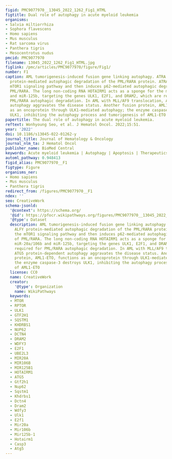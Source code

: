 ```yaml
---
figid: PMC9077970__13045_2022_1262_Fig1_HTML
figtitle: Dual role of autophagy in acute myeloid leukemia
organisms:
- Salvia miltiorrhiza
- Sophora flavescens
- Homo sapiens
- Mus musculus
- Rat sarcoma virus
- Panthera tigris
- Mesocentrotus nudus
pmcid: PMC9077970
filename: 13045_2022_1262_Fig1_HTML.jpg
figlink: /pmc/articles/PMC9077970/figure/Fig1/
number: F1
caption: AML tumorigenesis-induced fusion gene linking autophagy. ATRA increases ALFY
  protein-mediated autophagic degradation of the PML/RARA protein. ATRA inhibits the
  mTOR1 signaling pathway and then induces p62-mediated autophagic degradation of
  PML/RARA. The long non-coding RNA HOTAIRM1 acts as a sponge for the microRNAs, miR-20a/106b
  and miR-125b, targeting the genes ULK1, E2F1, and DRAM2, which are required for
  PML/RARA autophagic degradation. In AML with MLL/AF9 translocation, ATG5 protein-dependent
  autophagy aggravates the disease status. Another fusion protein, AML1-ETO, functions
  as an oncoprotein through ULK1-mediated autophagy; the enzyme caspase-3 destroys
  ULK1, inhibiting the autophagy process and tumorigenesis of AML1-ETO
papertitle: The dual role of autophagy in acute myeloid leukemia.
reftext: Wonhyoung Seo, et al. J Hematol Oncol. 2022;15:51.
year: '2022'
doi: 10.1186/s13045-022-01262-y
journal_title: Journal of Hematology & Oncology
journal_nlm_ta: J Hematol Oncol
publisher_name: BioMed Central
keywords: Acute myeloid leukemia | Autophagy | Apoptosis | Therapeutics
automl_pathway: 0.948413
figid_alias: PMC9077970__F1
figtype: Figure
organisms_ner:
- Homo sapiens
- Mus musculus
- Panthera tigris
redirect_from: /figures/PMC9077970__F1
ndex: ''
seo: CreativeWork
schema-jsonld:
  '@context': https://schema.org/
  '@id': https://pfocr.wikipathways.org/figures/PMC9077970__13045_2022_1262_Fig1_HTML.html
  '@type': Dataset
  description: AML tumorigenesis-induced fusion gene linking autophagy. ATRA increases
    ALFY protein-mediated autophagic degradation of the PML/RARA protein. ATRA inhibits
    the mTOR1 signaling pathway and then induces p62-mediated autophagic degradation
    of PML/RARA. The long non-coding RNA HOTAIRM1 acts as a sponge for the microRNAs,
    miR-20a/106b and miR-125b, targeting the genes ULK1, E2F1, and DRAM2, which are
    required for PML/RARA autophagic degradation. In AML with MLL/AF9 translocation,
    ATG5 protein-dependent autophagy aggravates the disease status. Another fusion
    protein, AML1-ETO, functions as an oncoprotein through ULK1-mediated autophagy;
    the enzyme caspase-3 destroys ULK1, inhibiting the autophagy process and tumorigenesis
    of AML1-ETO
  license: CC0
  name: CreativeWork
  creator:
    '@type': Organization
    name: WikiPathways
  keywords:
  - MTOR
  - RPTOR
  - ULK1
  - GTF2H1
  - SQSTM1
  - KHDRBS1
  - NUP62
  - DCTN4
  - DRAM2
  - WDFY3
  - E2F1
  - UBE2L3
  - MIR20A
  - MIR106B
  - MIR125B1
  - HOTAIRM1
  - ATG5
  - Gtf2h1
  - Nup62
  - Sqstm1
  - Khdrbs1
  - Dctn4
  - Dram2
  - Wdfy3
  - Ulk1
  - E2f1
  - Mir20a
  - Mir106b
  - Mir125b-1
  - Hotairm1
  - Casp3
  - Atg5
---
```

